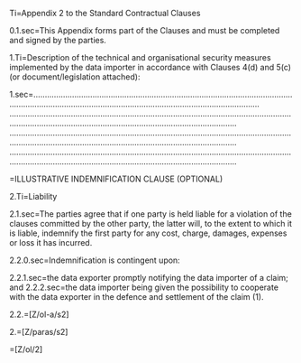 Ti=Appendix 2 to the Standard Contractual Clauses

0.1.sec=This Appendix forms part of the Clauses and must be completed and signed by the parties.

1.Ti=Description of the technical and organisational security measures implemented by the data importer in accordance with Clauses 4(d) and 5(c) (or document/legislation attached):


1.sec=................................................................................................................................................................................................................................ ................................................................................................................................................................................................................................ ................................................................................................................................................................................................................................ ................................................................................................................................................................................................................................

=ILLUSTRATIVE INDEMNIFICATION CLAUSE (OPTIONAL) 

2.Ti=Liability

2.1.sec=The parties agree that if one party is held liable for a violation of the clauses committed by the other party, the latter will, to the extent to which it is liable, indemnify the first party for any cost, charge, damages, expenses or loss it has incurred.

2.2.0.sec=Indemnification is contingent upon:

2.2.1.sec=the data exporter promptly notifying the data importer of a claim; and
2.2.2.sec=the data importer being given the possibility to cooperate with the data exporter in the defence and settlement of the claim (1).

2.2.=[Z/ol-a/s2]

2.=[Z/paras/s2]

=[Z/ol/2]
